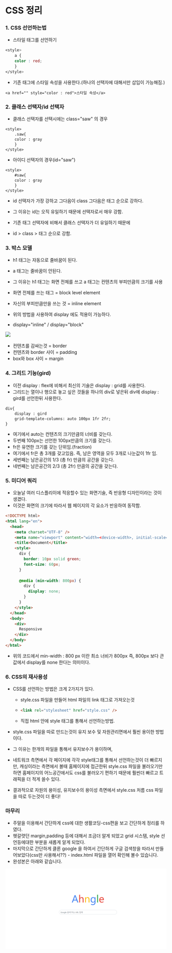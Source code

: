 # CSS 정리

### 1. CSS 선언하는법

- 스타일 태그를 선언하기

```css
<style>
    a {
    color : red;
    }
</style>

```

- 기존 태그에 스타일 속성을 사용한다.(하나의 선택자에 대해서만 삽입이 가능해짐.)

```
<a href="" style="color : red">스타일 속성</a>
```

### 2. 클래스 선택자/id 선택자

- 클래스 선택자를 선택시에는 class="saw" 의 경우

```
<style>
    .saw{
    color : gray
    }
</style>
```

- 아이디 선택자의 경우(id="saw")

```
<style>
    #saw{
    color : gray
    }
</style>
```

- id 선택자가 가장 강하고 그다음이 class 그다음은 태그 순으로 강하다.

- 그 이유는 id는 오직 유일하기 때문에 선택자로서 매우 강함.
- 기존 태그 선택자에 비해서 클래스 선택자가 더 유일하기 때문에
- id > class > 태그 순으로 강함.

### 3. 박스 모델

- h1 태그는 자동으로 줄바꿈이 된다.
- a 태그는 줄바꿈이 안된다.
- 그 이유는 h1 태그는 화면 전체를 쓰고 a 태그는 컨텐츠의 부피만큼의 크기를 사용
- 화면 전체를 쓰는 태그 = block level element
- 자신의 부피만큼만을 쓰는 것 = inline element

- 위의 방법을 사용하여 display 에도 적용이 가능하다.
- display="inline" / display="block"

<img src="https://www.dummies.com/wp-content/uploads/415895.image0.jpg">

- 컨텐츠를 감싸는것 = border
- 컨텐츠와 border 사이 = padding
- box와 box 사이 = margin

### 4. 그리드 기능(gird)

- 이전 display : flex에 비해서 최신의 기술은 display : grid를 사용한다.
- 그리드는 열이나 행으로 놓고 싶은 것들을 하나의 div로 넣은뒤 div에 display : gird를 선언한뒤 사용한다.

```
div{
	display : gird
	grid-template-columns: auto 100px 1fr 2fr;
}
```

- 여기에서 auto는 컨텐츠의 크기만큼의 너비를 갖는다.
- 두번째 100px는 선언한 100px만큼의 크기를 갖는다.
- fr은 유연한 크기를 갖는 단위임.(fraction)
- 여기에서 fr은 총 3개를 갖고있음. 즉, 남은 영역을 모두 3개로 나눈값이 1fr 임.
- 세번째는 남은공간의 1/3 (총 fr) 만큼의 공간을 갖는다.
- 네번째는 남은공간의 2/3 (총 2fr) 만큼의 공간을 갖는다.

### 5. 미디어 쿼리

- 오늘날 여러 디스플리이에 적응할수 있는 화면기술, 즉 반응형 디자인이라는 것이 생겼다.
- 이것은 화면의 크기에 따라서 웹 페이지의 각 요소가 반응하여 동작함.

```html
<!DOCTYPE html>
<html lang="en">
  <head>
    <meta charset="UTF-8" />
    <meta name="viewport" content="width=<device-width>, initial-scale=1.0" />
    <title>Document</title>
    <style>
      div {
        border: 10px solid green;
        font-size: 60px;
      }

      @media (min-width: 800px) {
        div {
          display: none;
        }
      }
    </style>
  </head>
  <body>
    <div>
      Responsive
    </div>
  </body>
</html>
```

- 위의 코드에서 min-width : 800 px 이란 최소 너비가 800px 즉, 800px 보다 큰 값에서 display를 none 한다는 의미이다.

### 6. CSS의 재사용성

- CSS를 선언하는 방법은 크게 2가지가 있다.

  - style.css 파일을 만들어 html 파일의 link 태그로 가져오는것

  - ```html
    <link rel="stylesheet" href="style.css" />
    ```

  - 직접 html 안에 style 태그를 통해서 선언하는방법.

- style.css 파일을 따로 만드는것이 유지 보수 및 자원관리면에서 훨씬 용이한 방법이다.

- 그 이유는 한개의 파일을 통해서 유지보수가 용이하며,

- 네트워크 측면에서 각 페이지에 각각 style태그를 통해서 선언하는것이 더 빠르지만, 캐싱이라는 측면에서 볼때 홈페이지에 접근한뒤 style.css 파일을 불러오기만 하면 홈페이지의 어느공간에서도 css를 불러오기 편하기 때문에 훨씬더 빠르고 트래픽을 더 적게 쓸수 있다.

- 결과적으로 자원의 용이성, 유지보수의 용이성 측면에서 style.css 처름 css 파일을 따로 두는것이 더 좋다!

### 마무리

- 주말을 이용해서 간단하게 css에 대한 생활코딩-css편을 보고 간단하게 정리를 하였다.
- 헷갈렷던 margin,padding 등에 대해서 조금더 알게 되었고 grid 시스템, style 선언등에대한 부분을 새롭게 알게 되었다.
- 마지막으로 간단하게 클론 google 을 하여서 간단하게 구글 검색창을 따라서 만들어보았다(css만 사용해서??) - index.html 파일을 열어 확인해 볼수 있습니다.
- 완성본은 아래와 같습니다.

![ahngle](ahngle.PNG)
